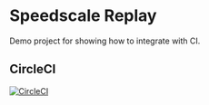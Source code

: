 # Speedscale Replay

Demo project for showing how to integrate with CI.

## CircleCI

[![CircleCI](https://circleci.com/gh/kenahrens/spd-replay/tree/main.svg?style=svg)](https://circleci.com/gh/kenahrens/spd-replay/tree/main)
